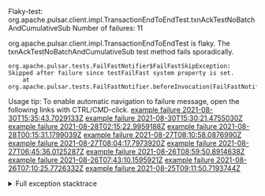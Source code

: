         
Flaky-test: org.apache.pulsar.client.impl.TransactionEndToEndTest.txnAckTestNoBatchAndCumulativeSub
Number of failures: 11

org.apache.pulsar.client.impl.TransactionEndToEndTest is flaky. The txnAckTestNoBatchAndCumulativeSub test method fails sporadically.

```
org.apache.pulsar.tests.FailFastNotifier$FailFastSkipException: Skipped after failure since testFailFast system property is set.
	at org.apache.pulsar.tests.FailFastNotifier.beforeInvocation(FailFastNotifier.java:88)

```

Usage tip: To enable automatic navigation to failure message, open the following links with CTRL/CMD-click.
[example failure 2021-08-30T15:35:43.7029133Z](https://github.com/apache/pulsar/runs/3463119398?check_suite_focus=true#step:9:4171)
[example failure 2021-08-30T15:30:21.4755030Z](https://github.com/apache/pulsar/runs/3463119398?check_suite_focus=true#step:9:1785)
[example failure 2021-08-28T02:15:22.9959188Z](https://github.com/apache/pulsar/runs/3448473880?check_suite_focus=true#step:9:3168)
[example failure 2021-08-28T00:15:31.1799039Z](https://github.com/apache/pulsar/runs/3447917315?check_suite_focus=true#step:9:2536)
[example failure 2021-08-27T08:10:58.0876990Z](https://github.com/apache/pulsar/runs/3440980370?check_suite_focus=true#step:9:3235)
[example failure 2021-08-27T08:04:17.7973920Z](https://github.com/apache/pulsar/runs/3440855241?check_suite_focus=true#step:9:3160)
[example failure 2021-08-27T06:45:36.0125287Z](https://github.com/apache/pulsar/runs/3440411158?check_suite_focus=true#step:9:3161)
[example failure 2021-08-26T08:59:50.8914638Z](https://github.com/apache/pulsar/runs/3430539961?check_suite_focus=true#step:9:3870)
[example failure 2021-08-26T07:43:10.1595921Z](https://github.com/apache/pulsar/runs/3429972501?check_suite_focus=true#step:9:1792)
[example failure 2021-08-26T07:10:25.7726332Z](https://github.com/apache/pulsar/runs/3429892136?check_suite_focus=true#step:9:3222)
[example failure 2021-08-25T09:11:50.7193744Z](https://github.com/apache/pulsar/runs/3420085427?check_suite_focus=true#step:10:3128)


<details>
<summary>Full exception stacktrace</summary>
<code><pre>
org.apache.pulsar.tests.FailFastNotifier$FailFastSkipException: Skipped after failure since testFailFast system property is set.
	at org.apache.pulsar.tests.FailFastNotifier.beforeInvocation(FailFastNotifier.java:88)

</pre></code>
</details>

